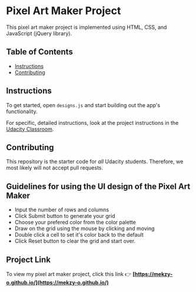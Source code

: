 # Pixel Art Maker Project
This pixel art maker project is implemented using HTML, CSS, and JavaScript (jQuery library).

## Table of Contents

* [Instructions](#instructions)
* [Contributing](#contributing)

## Instructions

To get started, open `designs.js` and start building out the app's functionality.

For specific, detailed instructions, look at the project instructions in the [Udacity Classroom](https://classroom.udacity.com/me).

## Contributing

This repository is the starter code for _all_ Udacity students. Therefore, we most likely will not accept pull requests.

## Guidelines for using the UI design of the Pixel Art Maker
- Input the number of rows and columns
- Click Submit button to generate your grid
- Choose your prefered color from the color palette
- Draw on the grid using the mouse by clicking and moving
- Double click a cell to set it's color back to the default
- Click Reset button to clear the grid and start over.

## Project Link
To view my pixel art maker project, click this link :point_right: **[https://mekzy-o.github.io/](https://mekzy-o.github.io/)**
